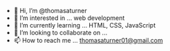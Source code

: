 - 👋 Hi, I’m @thomasaturner
- 👀 I’m interested in ... web development
- 🌱 I’m currently learning ... HTML, CSS, JavaScript
- 💞️ I’m looking to collaborate on ...
- 📫 How to reach me ... thomasaturner01@gmail.com

<!---
thomasaturner/thomasaturner is a ✨ special ✨ repository because its `README.md` (this file) appears on your GitHub profile.
You can click the Preview link to take a look at your changes.
--->
